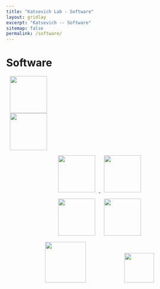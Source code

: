 ```yaml
---
title: "Katsevich Lab - Software"
layout: gridlay
excerpt: "Katsevich -- Software"
sitemap: false
permalink: /software/
---
```


# Software

<div class="row">
  <div class="col-sm-6 clearfix">
    <a href="https://katsevich-lab.github.io/sceptre/">
      <img src="{{ site.url }}{{ site.baseurl }}/images/sceptre-hex-annotated.png" style="width:100px;margin:0px 10px">
    </a> 
  </div>
  <div class="col-sm-6 clearfix">
    <a href="https://katsevich-lab.github.io/sceptre/">
      <img src="{{ site.url }}{{ site.baseurl }}/images/ondisc-hex-annotated.png" style="width:100px;margin:0px 10px">
    </a> 
  </div>
</div>

<p style="text-align:center;">
<a href="https://katsevich-lab.github.io/sceptre/">
<img src="{{ site.url }}{{ site.baseurl }}/images/sceptre-hex-annotated.png" style="width:100px;margin:0px 10px">
</a>  
<a href="https://timothy-barry.github.io/ondisc/">
  <img src="{{ site.url }}{{ site.baseurl }}/images/ondisc-hex-annotated.png" style="width:100px;margin:0px 10px">
</a>  
</p>

<p style="text-align:center;">
  <img src="{{ site.url }}{{ site.baseurl }}/images/sceptre-hex-annotated.png" style="width:100px;margin:0px 10px">
  <img src="{{ site.url }}{{ site.baseurl }}/images/ondisc-hex-annotated.png" style="width:100px;margin:0px 10px">
</p>



<p style="text-align:center;">
  <img src="{{ site.url }}{{ site.baseurl }}/images/logopic/nsf-logo.png" style="height:110px;margin:0px 50px">
  <img src="{{ site.url }}{{ site.baseurl }}/images/logopic/wharton_analytics.png" style="height:80px;margin:0px 50px">
</p>